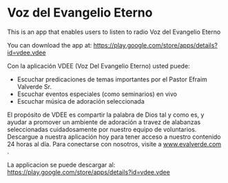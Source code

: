 # Voz del Evangelio Eterno

This is an app that enables users to listen to radio Voz del Evangelio Eterno

You can download the app at:
https://play.google.com/store/apps/details?id=vdee.vdee

Con la aplicación VDEE (Voz Del Evangelio Eterno) usted puede:

- Escuchar predicaciones de temas importantes por el Pastor Efraim Valverde Sr. 
- Escuchar eventos especiales (como seminarios) en vivo 
- Escuchar música de adoración seleccionada

El propósito de VDEE es compartir la palabra de Dios tal y como es, y ayudar a promover un ambiente de adoración a travez de alabanzas seleccionadas cuidadosamente por nuestro equipo de voluntarios.  Descargue a nuestra aplicación hoy para tener acceso a nuestro contenido 24 horas al día. Para conectarse con nosotros, visite a www.evalverde.com .

La applicacion se puede descargar al:
https://play.google.com/store/apps/details?id=vdee.vdee



